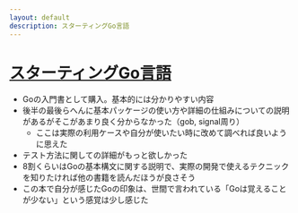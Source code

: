 ```yaml
---
layout: default
description: スターティングGo言語
---
```


# [スターティングGo言語](https://www.amazon.co.jp/gp/product/B01FH3KRTI)

 - Goの入門書として購入。基本的には分かりやすい内容
 - 後半の最後らへんに基本パッケージの使い方や詳細の仕組みについての説明があるがそこがあまり良く分からなかった（gob, signal周り）
   - ここは実際の利用ケースや自分が使いたい時に改めて調べれば良いように思えた
 - テスト方法に関しての詳細がもっと欲しかった
 - 8割くらいはGoの基本構文に関する説明で、実際の開発で使えるテクニックを知りたければ他の書籍を読んだほうが良さそう
 - この本で自分が感じたGoの印象は、世間で言われている「Goは覚えることが少ない」という感覚は少し感じた
